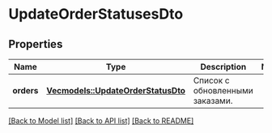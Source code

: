 # UpdateOrderStatusesDto

## Properties
Name | Type | Description | Notes
------------ | ------------- | ------------- | -------------
**orders** | [**Vec<models::UpdateOrderStatusDto>**](UpdateOrderStatusDTO.md) | Список с обновленными заказами. | 

[[Back to Model list]](../README.md#documentation-for-models) [[Back to API list]](../README.md#documentation-for-api-endpoints) [[Back to README]](../README.md)


